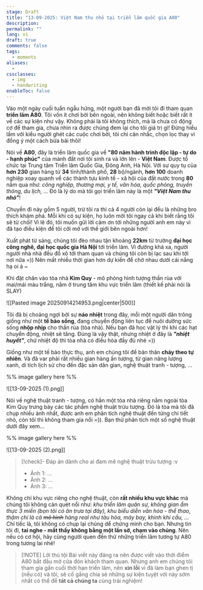 ```yaml
---
stage: Draft
title: "13-09-2025: Việt Nam thu nhỏ tại triển lãm quốc gia A80"
description:
permalink: ""
lang: vi
draft: true
comments: false
tags:
  - moments
aliases:
  - 
cssclasses:
  - img
  - handwriting
enableToc: false
---
```

Vào một ngày cuối tuần ngẫu hứng, một người bạn đã mời tôi đi tham quan **triển lãm A80**. Tôi vốn ít chơi bời bên ngoài, nên không biết hoặc biết rất ít về các sự kiện như vậy. Không phải là tôi không thích, mà là chưa có động cơ để tham gia, chưa nhìn ra được chúng đem lại cho tôi giá trị gì! Đừng hiểu lầm với kiểu người ghét các cuộc chơi bời, tôi chỉ cân nhắc, chọn lọc thay vì đồng ý một cách bừa bãi thôi!

Nói về **A80**, đây là triển lãm quốc gia về **"80 năm hành trình độc lập - tự do - hạnh phúc"** của mảnh đất nơi tôi sinh ra và lớn lên - **Việt Nam**. Được tổ chức tại Trung tâm Triển lãm Quốc Gia, Đông Anh, Hà Nội. Với sự quy tụ của **hơn 230** gian hàng từ **34** tỉnh/thành phố, **28** bộ/ngành, **hơn 100** doanh nghiệp xoay quanh về các thành tựu kinh tế - xã hội của đất nước trong **80** năm qua như: *công nghiệp, thương mại, y tế, văn hóa, quốc phòng, truyền thông, du lịch, ...* Đó là lý do mà tôi gọi triển lãm này là một ***"Việt Nam thu nhỏ"***! 

Chuyến đi này gồm 5 người, trừ tôi ra thì cả 4 người còn lại đều là những bro  thích khám phá. Mỗi khi có sự kiện, họ luôn mời tôi ngay cả khi biết rằng tôi sẽ từ chối! Vì lẽ đó, tôi muốn gửi lời cảm ơn tới những người anh em này vì đã tạo điều kiện để tôi cởi mở với thế giới bên ngoài hơn!

Xuất phát từ sáng, chúng tôi đèo nhau tận khoảng **22km** từ trường **đại học công nghê, đại học quốc gia Hà Nội** tới triển lãm. Vì đường khá xa, người người nhà nhà đều đổ xô tới tham quan và chúng tôi còn bị lạc sau khi tới nơi nữa =)) Nên mất nhiều thời gian hơn dự kiến để chờ nhau dưới cái nắng hạ oi ả ~

Khi đặt chân vào tòa nhà **Kim Quy** - mô phỏng hình tượng thần rùa với mai/mái màu trắng, nằm ở trung tâm khu vực triển lãm (thiết kế phải nói là SLAY)

![[Pasted image 20250914214953.png|center|500]]

Tôi đã bị choáng ngợi bởi sự **náo nhiệt** trong đây, mỗi một người dân trông giống như một **tế bào sống**, đang chuyển động liên tục để nuôi dưỡng sức sống **nhộp nhịp** cho thần rùa (tòa nhà). Nếu bạn đã học vật lý thì khi các hạt chuyển động, nhiệt sẽ tăng. Đúng là vậy thật, nhưng nhiệt ở đây là ***"nhiệt huyết"***, chứ nhiệt độ thì tòa nhà có điều hòa đầy đủ nhé =))

Giống như một tế bào thực thụ, anh em chúng tôi để bản thân **chảy theo tự nhiên**. Và đã var phải rất nhiều gian hàng ấn tượng, từ gian năng lượng xanh, di tích lịch sử cho đến đặc sản dân gian, nghệ thuật tranh - tượng, ... 

%% image gallery here %%

![[13-09-2025 (1).png]]

Nói về nghệ thuật tranh - tượng, có hẳn một tòa nhà riêng nằm ngoài tòa Kim Quy trưng bày các tác phẩm nghệ thuật trừu tượng. Đó là tòa mà tôi đã chụp nhiều ảnh nhất, được anh em phân tích nghệ thuật đến từng chi tiết nhỏ, còn tôi thì không tham gia nổi =)). Bạn thử phân tích một số nghệ thuật dưới đây xem...

%% image gallery here %%

![[13-09-2025 (2).png]]

> [!check]- Đáp án dành cho ai đam mê nghệ thuật trừu tượng :v
> - Ảnh 1: ...
> - Ảnh 2: ...
> - Ảnh 3: ...

Không chỉ khu vực riêng cho nghệ thuật, còn **rất nhiều khu vực khác** mà chúng tôi không càn quét nổi như: *khu triển lãm quân sự, không gian ẩm thực 3 miền (bọn tôi có ăn trưa tại đây), khu biểu diễn văn hóa - thể thao, thậm chí là cả ~~mô hình~~ hàng real như tàu hỏa, máy bay, khinh khí cầu, ...* Chỉ tiếc là, tôi không có chụp lại chúng dể chứng minh cho bạn. Nhưng tin tôi đi, **tai nghe - mắt thấy không bằng một lần sở, chạm vào chúng**. Nên nếu có cơ hội, hãy cùng người quen đến thử những triển lãm tương tự A80 trong tương lai nhé!

> [!NOTE] Lời thú tội
> Bài viết này đáng ra nên được viết vào thời điểm A80 bắt đầu mở cửa đón khách tham quan. Nhưng anh em chúng tôi tham gia gần cuối thời hạn triển lãm, nên **xin lỗi** vì đã làm bạn ghen tị (nếu có) và tôi, sẽ cố gắng chia sẻ những sự kiện tuyệt vời này sớm nhất có thể để **tát cả chúng ta** cùng trải nghiệm! 

